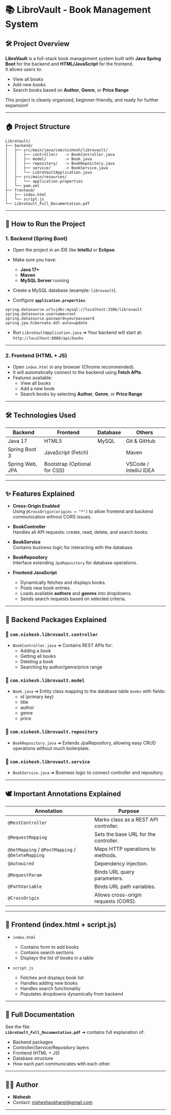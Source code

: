 # 📚 LibroVault - Book Management System

## 🛠️ Project Overview
**LibroVault** is a full-stack book management system built with **Java Spring Boot** for the backend and **HTML/JavaScript** for the frontend.  
It allows users to:
- View all books
- Add new books
- Search books based on **Author**, **Genre**, or **Price Range**

This project is cleanly organized, beginner-friendly, and ready for further expansion!

---

## 🏠 Project Structure

```
LibroVault/
├── backend/
│   ├── src/main/java/com/nishesh/librovault/
│   │   ├── controller/   -> BookController.java
│   │   ├── model/        -> Book.java
│   │   ├── repository/   -> BookRepository.java
│   │   ├── service/      -> BookService.java
│   │   └── LibroVaultApplication.java
│   ├── src/main/resources/
│   │   └── application.properties
│   └── pom.xml
├── frontend/
│   ├── index.html
│   └── script.js
└── LibroVault_Full_Documentation.pdf
```

---

## 🚀 How to Run the Project

### 1. Backend (Spring Boot)
- Open the project in an IDE like **IntelliJ** or **Eclipse**.
- Make sure you have:
  - **Java 17+**
  - **Maven**
  - **MySQL Server** running
- Create a MySQL database (example: `librovault`).

- Configure **`application.properties`**:
```properties
spring.datasource.url=jdbc:mysql://localhost:3306/librovault
spring.datasource.username=root
spring.datasource.password=yourpassword
spring.jpa.hibernate.ddl-auto=update
```

- Run `LibroVaultApplication.java` ➔ Your backend will start at:  
  `http://localhost:8080/api/books`

---

### 2. Frontend (HTML + JS)
- Open `index.html` in any browser (Chrome recommended).
- It will automatically connect to the backend using **Fetch APIs**.
- Features available:
  - View all books
  - Add a new book
  - Search books by selecting **Author**, **Genre**, or **Price Range**

---

## 🛠️ Technologies Used
| Backend               | Frontend           | Database       | Others                  |
|------------------------|--------------------|----------------|--------------------------|
| Java 17                | HTML5               | MySQL          | Git & GitHub             |
| Spring Boot 3          | JavaScript (Fetch)  |                | Maven                    |
| Spring Web, JPA        | Bootstrap (Optional for CSS) | | VSCode / IntelliJ IDEA |

---

## ✨ Features Explained

- **Cross-Origin Enabled**  
  Using `@CrossOrigin(origins = "*")` to allow frontend and backend communication without CORS issues.

- **BookController**  
  Handles all API requests: create, read, delete, and search books.

- **BookService**  
  Contains business logic for interacting with the database.

- **BookRepository**  
  Interface extending `JpaRepository` for database operations.

- **Frontend JavaScript**  
  - Dynamically fetches and displays books.
  - Posts new book entries.
  - Loads available **authors** and **genres** into dropdowns.
  - Sends search requests based on selected criteria.

---

## 📜 Backend Packages Explained

### 🔹 `com.nishesh.librovault.controller`
- `BookController.java`  ➔ Contains REST APIs for:
  - Adding a book
  - Getting all books
  - Deleting a book
  - Searching by author/genre/price range

### 🔹 `com.nishesh.librovault.model`
- `Book.java`  ➔ Entity class mapping to the database table `books` with fields:
  - id (primary key)
  - title
  - author
  - genre
  - price

### 🔹 `com.nishesh.librovault.repository`
- `BookRepository.java`  ➔ Extends JpaRepository, allowing easy CRUD operations without much boilerplate.

### 🔹 `com.nishesh.librovault.service`
- `BookService.java`  ➔ Business logic to connect controller and repository.

---

## 🕊️ Important Annotations Explained

| Annotation         | Purpose                                  |
|---------------------|------------------------------------------|
| `@RestController`    | Marks class as a REST API controller.    |
| `@RequestMapping`    | Sets the base URL for the controller.    |
| `@GetMapping` / `@PostMapping` / `@DeleteMapping` | Maps HTTP operations to methods. |
| `@Autowired`         | Dependency injection.                  |
| `@RequestParam`      | Binds URL query parameters.             |
| `@PathVariable`      | Binds URL path variables.               |
| `@CrossOrigin`       | Allows cross-origin requests (CORS).    |

---

## 📜 Frontend (index.html + script.js)

- `index.html`
  - Contains form to add books
  - Contains search sections
  - Displays the list of books in a table

- `script.js`
  - Fetches and displays book list
  - Handles adding new books
  - Handles search functionality
  - Populates dropdowns dynamically from backend

---

## 📜 Full Documentation
See the file:  
**`LibroVault_Full_Documentation.pdf`** ➔ contains full explanation of:
- Backend packages
- Controller/Service/Repository layers
- Frontend (HTML + JS)
- Database structure
- How each part communicates with each other.

---

## 🧑‍💼 Author
- **Nishesh**
- Contact: nisheshpokharel@gmail.com

---
